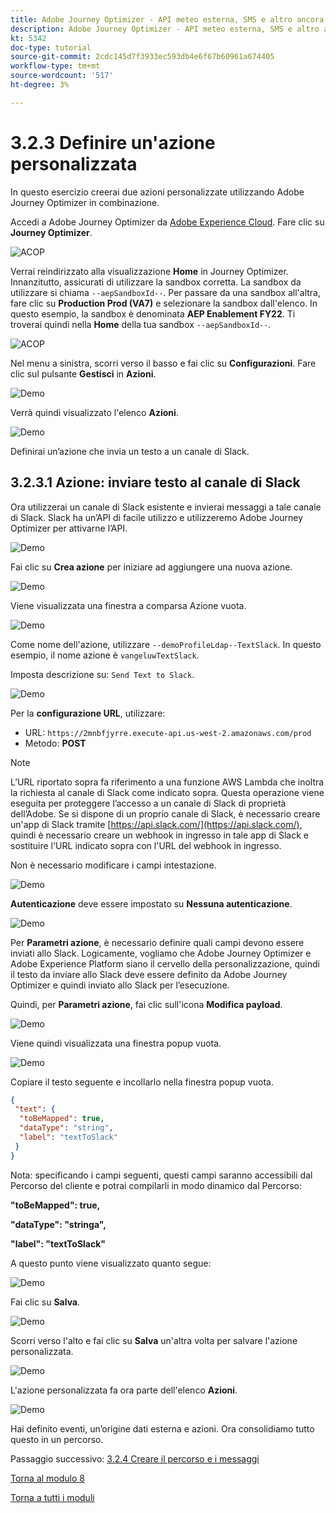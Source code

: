 ```yaml
---
title: Adobe Journey Optimizer - API meteo esterna, SMS e altro ancora - Definisci azioni personalizzate
description: Adobe Journey Optimizer - API meteo esterna, SMS e altro ancora - Definisci azioni personalizzate
kt: 5342
doc-type: tutorial
source-git-commit: 2cdc145d7f3933ec593db4e6f67b60961a674405
workflow-type: tm+mt
source-wordcount: '517'
ht-degree: 3%

---
```


# 3.2.3 Definire un&#39;azione personalizzata

In questo esercizio creerai due azioni personalizzate utilizzando Adobe Journey Optimizer in combinazione.

Accedi a Adobe Journey Optimizer da [Adobe Experience Cloud](https://experience.adobe.com). Fare clic su **Journey Optimizer**.

![ACOP](./../../../modules/ajo-b2c/module3.2/images/acophome.png)

Verrai reindirizzato alla visualizzazione **Home** in Journey Optimizer. Innanzitutto, assicurati di utilizzare la sandbox corretta. La sandbox da utilizzare si chiama `--aepSandboxId--`. Per passare da una sandbox all&#39;altra, fare clic su **Production Prod (VA7)** e selezionare la sandbox dall&#39;elenco. In questo esempio, la sandbox è denominata **AEP Enablement FY22**. Ti troverai quindi nella **Home** della tua sandbox `--aepSandboxId--`.

![ACOP](./../../../modules/ajo-b2c/module3.2/images/acoptriglp.png)

Nel menu a sinistra, scorri verso il basso e fai clic su **Configurazioni**. Fare clic sul pulsante **Gestisci** in **Azioni**.

![Demo](./images/menuactions.png)

Verrà quindi visualizzato l&#39;elenco **Azioni**.

![Demo](./images/acthome.png)

Definirai un’azione che invia un testo a un canale di Slack.

## 3.2.3.1 Azione: inviare testo al canale di Slack

Ora utilizzerai un canale di Slack esistente e invierai messaggi a tale canale di Slack. Slack ha un’API di facile utilizzo e utilizzeremo Adobe Journey Optimizer per attivarne l’API.

![Demo](./images/slack.png)

Fai clic su **Crea azione** per iniziare ad aggiungere una nuova azione.

![Demo](./images/adda.png)

Viene visualizzata una finestra a comparsa Azione vuota.

![Demo](./images/emptyact.png)

Come nome dell&#39;azione, utilizzare `--demoProfileLdap--TextSlack`. In questo esempio, il nome azione è `vangeluwTextSlack`.

Imposta descrizione su: `Send Text to Slack`.

![Demo](./images/slackname.png)

Per la **configurazione URL**, utilizzare:

- URL: `https://2mnbfjyrre.execute-api.us-west-2.amazonaws.com/prod`
- Metodo: **POST**

>[!NOTE]
>
>L’URL riportato sopra fa riferimento a una funzione AWS Lambda che inoltra la richiesta al canale di Slack come indicato sopra. Questa operazione viene eseguita per proteggere l’accesso a un canale di Slack di proprietà dell’Adobe. Se si dispone di un proprio canale di Slack, è necessario creare un&#39;app di Slack tramite [https://api.slack.com/](https://api.slack.com/), quindi è necessario creare un webhook in ingresso in tale app di Slack e sostituire l&#39;URL indicato sopra con l&#39;URL del webhook in ingresso.

Non è necessario modificare i campi intestazione.

![Demo](./images/slackurl.png)

**Autenticazione** deve essere impostato su **Nessuna autenticazione**.

![Demo](./images/slackauth.png)

Per **Parametri azione**, è necessario definire quali campi devono essere inviati allo Slack. Logicamente, vogliamo che Adobe Journey Optimizer e Adobe Experience Platform siano il cervello della personalizzazione, quindi il testo da inviare allo Slack deve essere definito da Adobe Journey Optimizer e quindi inviato allo Slack per l’esecuzione.

Quindi, per **Parametri azione**, fai clic sull&#39;icona **Modifica payload**.

![Demo](./images/slackmsgp.png)

Viene quindi visualizzata una finestra popup vuota.

![Demo](./images/slackmsgpopup.png)

Copiare il testo seguente e incollarlo nella finestra popup vuota.

```json
{
 "text": {
  "toBeMapped": true,
  "dataType": "string",
  "label": "textToSlack"
 }
}
```

Nota: specificando i campi seguenti, questi campi saranno accessibili dal Percorso del cliente e potrai compilarli in modo dinamico dal Percorso:

**&quot;toBeMapped&quot;: true,**

**&quot;dataType&quot;: &quot;stringa&quot;,**

**&quot;label&quot;: &quot;textToSlack&quot;**

A questo punto viene visualizzato quanto segue:

![Demo](./images/slackmsgpopup1.png)

Fai clic su **Salva**.

![Demo](./images/twiliomsgpopup2.png)

Scorri verso l&#39;alto e fai clic su **Salva** un&#39;altra volta per salvare l&#39;azione personalizzata.

![Demo](./images/slackmsgpopup3.png)

L&#39;azione personalizzata fa ora parte dell&#39;elenco **Azioni**.

![Demo](./images/slackdone.png)

Hai definito eventi, un’origine dati esterna e azioni. Ora consolidiamo tutto questo in un percorso.

Passaggio successivo: [3.2.4 Creare il percorso e i messaggi](./ex4.md)

[Torna al modulo 8](journey-orchestration-external-weather-api-sms.md)

[Torna a tutti i moduli](../../../overview.md)
